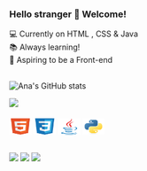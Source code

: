 ### Hello stranger 👋 Welcome!
💻 Currently on HTML , CSS & Java<br>
📚 Always learning!<br>
🎡 Aspiring to be a Front-end<br>

##
![Ana's GitHub stats](https://github-readme-stats.vercel.app/api?username=ananunesdev&show_icons=true&theme=onedark)
<div>
    <img height="150em" src="https://github-readme-stats.vercel.app/api/top-langs/?username=ananunesdev&layout=compact&langs_count=16&theme=onedark"/>
</div>

<div style="display: inline_block"><br>
    <img allign="center" alt="Ana-HTML" height="30" width="40" src="https://raw.githubusercontent.com/devicons/devicon/master/icons/html5/html5-original.svg">
    <img allign="center" alt="Ana-CSS" height="30" width="40" src="https://raw.githubusercontent.com/devicons/devicon/master/icons/css3/css3-original.svg">
    <img allign="center" alt="Ana-Java" height="30" width="40" src="https://raw.githubusercontent.com/devicons/devicon/master/icons/java/java-original.svg">
    <img allign="center" alt="Ana-Python" height="30" width="40" src="https://raw.githubusercontent.com/devicons/devicon/master/icons/python/python-original.svg">
</div>

##

<div>
    <a href="https://instagram.com/a.nuniv" target="_blank"><img src="https://img.shields.io/badge/Instagram%20%20-white?style=for-the-badge&logo=instagram" target="_blank"></a>
    <a href="https://www.linkedin.com/in/ananunesn/" target="_blank"><img src="https://img.shields.io/badge/LinkedIn%20%20-blue?style=for-the-badge&logo=linkedin" target="_blank"></a>
    <a href="mailto:ananunes.dev@gmail.com" target="_blank"><img src="https://img.shields.io/badge/Gmail%20%20-darkred?style=for-the-badge&logo=gmail" target="_blank"></a>
</div>
